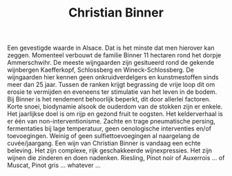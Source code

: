 ﻿---
title: Christian Binner
huis:  Domaine Binner
dept:  Haut-Rhin
regio: Alsace
photo: binner.jpg
layout: wijnhuis

wijnen:
    
    - naam:  Riesling Ammerschwirh'05
      ref:   Als 05--
      app:   A.O.C. Alsace
      type:  Blanc sec
      cep:   Riesling
      prijs: €11.64
      opm: the last bottles
    
    - naam:  Riesling'07
      ref:   Als 12--
      app:   A.O.C. Alsace
      type:  Blanc sec
      cep:   Riesling
      prijs: €11.64
      opm: the last bottles
      
    - naam:  Riesling'12
      ref:   Als 12--
      app:   A.O.C. Alsace
      type:  Blanc sec
      cep:   Riesling
      prijs: €15.01
    
    - naam:  Riesling Ammerschwihr'13
      ref:   Als 13--
      app:   A.O.C. Alsace
      type:  Blanc sec
      cep:   Riesling
      prijs: €13.14

    - naam:  Riesling Schlossberg'04 (Grand Cru)
      ref:   Als 0407
      app:   A.O.C. Alsace
      type:  Blanc sec
      cep:   Riesling
      prijs: €19.31

    - naam:  Riesling Bildstoecklé'10 
      ref:   Als 1009
      app:   A.O.C. Alsace
      type:  Blanc sec
      cep:   Riesling
      prijs: €20.59
      opm:   Last bottles
      
    - naam:  Riesling Kaefferkoph V.T.'98
      ref:   Als 9801
      app:   A.O.C. Alsace
      type:  Vendange Tardive
      cep:   Riesling
      prijs: €18.74

    - naam:  Muscat'04
      ref:   Als 0404
      app:   A.O.C. Alsace
      type:  Blanc sec
      cep:   Muscat
      prijs: €13.71

    - naam:  Muscat Cuvée Béatrice'02 
      ref:   Als 0203
      app:   A.O.C. Alsace
      type:  Blanc sec tendre
      cep:   Muscat
      prijs: €17.81
      
    - naam:  Côtes d'Ammerschwihr'12
      ref:   
      app:   A.O.C. Alsace
      type:  Blanc sec S.Soufre
      cep:   Auxerrois, Riesling, Pinot gris, Gewurztraminer en coplantation
      prijs: €16.88
      
    - naam:  Gewurztraminer non-filtré, non-sulfité'12
      ref:   
      app:   A.O.C. Alsace
      type:  Blanc sec 
      cep:   Gewurztraminer
      prijs: €15.01
   
    - naam:  Auxerrois Hinterberg'08
      ref:   Als 0807
      app:   A.O.C. Alsace
      type:  Blanc sec (sans soufre)
      cep:   Auxerrois
      prijs: €15.74
      
    - naam:  Auxerrois Hinterberg'08 (magnum)
      ref:   Als 0809
      app:   A.O.C. Alsace
      type:  Blanc sec (sans soufre)
      cep:   Auxerrois
      prijs: €31.78

    - naam:  Crémant d'Alsace KB'08 (extra brut)
      ref:   Als 12--
      app:   A.O.C. Alsace
      type:  Méthode traditionelle
      cep:   Riesling, Pinot gris
      prijs: €20.02
      
    - naam:  Blanc des Noirs'07 (37.5cl)
      ref:   Als 0709
      app:   A.O.C. Alsace
      type:  Blanc moelleux
      cep:   Pinot noir
      prijs: €19.22
      
    - naam:  Pinot noir'08
      ref:   Als 0803
      app:   A.O.C. Alsace
      type:  Rouge
      cep:   Pinot noir
      prijs: €14.81
      opm:   the last bottles
      
    - naam:  Pinot noir'12 non-filtré (sans soufre)
      ref:   Als 12--
      app:   A.O.C. Alsace
      type:  Rouge
      cep:   Pinot noir
      prijs: €15.01
      opm:   argilo-calcaire
      
    - naam:  Pinot noir'13 non-filtré (sans soufre)
      ref:   Als 1311
      app:   A.O.C. Alsace
      type:  Rouge
      cep:   Pinot noir
      prijs: €15.24
      
    - naam:  Eau de Vie de Vieux Marc de Pinot gris V.T.
      ref:   Als 9801
      app:   
      type:  
      cep:   
      prijs: €36.03
      
    - naam:  Eau de Vie de Marc de Gewurztraminer V.T.
      ref:   
      app:   
      type:  
      cep:   
      prijs: €40.68
     
    - naam:  Eau de Vie de Mirabelle
      ref:   
      app:   
      type:  
      cep:   
      prijs: €49.70
       
    - naam:  Eau de Vie de Coing
      ref:   
      app:   
      type:  
      cep:   
      prijs: €49.70
      
    - naam:  Eau de Vie de Quetsch
      ref:   
      app:   
      type:  
      cep:   
      prijs: €42.18
      
    - naam:  Eau de Vie de Poire Williams
      ref:   
      app:   
      type:  
      cep:   
      prijs: €49.70
---
Een gevestigde waarde in Alsace. Dat is het minste dat men hierover kan zeggen. Momenteel verbouwt de familie Binner 11 hectaren rond het dorpje Ammerschwihr. De meeste wijngaarden zijn gesitueerd rond de gekende wijnbergen Kaefferkopf, Schlossberg en Wineck-Schlossberg. De wijngaarden hier kennen geen onkruidverdelgers en kunstmestoffen sinds meer dan 25 jaar. Tussen de ranken krijgt begrassing de vrije loop dit om erosie te vermijden en eveneens ter stimulatie van het leven in de bodem. Bij Binner is het rendement behoorlijk beperkt, dit door allerlei factoren. Korte snoei, biodynamie alsook de ouderdom van de stokken zijn er enkele. Het jaarlijkse doel is om rijp en gezond fruit te oogsten. Het kelderverhaal is er één van non-interventionisme. Zachte en trage pneumatische persing, fermentaties bij lage temperatuur, geen oenologische interventies en/of toevoegingen. Weinig of geen sulfiettoevoegingen al naargelang de cuvée/jaargang.
Een wijn van Christian Binner is vandaag een echte beleving. Het zijn complexe, rijk geschakkeerde wijnexpressies. Het zijn wijnen die zinderen en doen nadenken. Riesling, Pinot noir of Auxerrois ... of Muscat, Pinot gris ... whatever ...    
